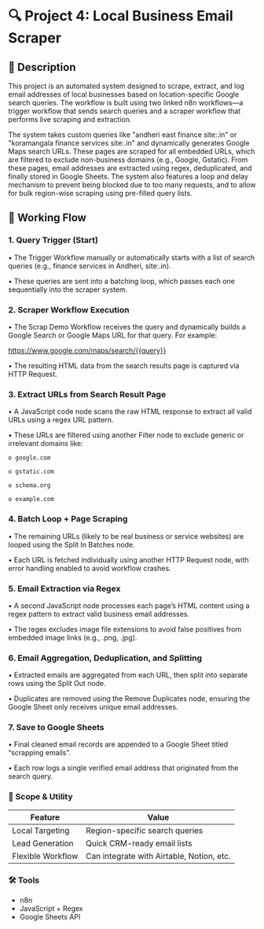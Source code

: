 # 🔍 Project 4: Local Business Email Scraper

## 📅 Description
This project is an automated system designed to scrape, extract, and log email addresses of local businesses 
based on location-specific Google search queries. The workflow is built using two linked n8n workflows—a 
trigger workflow that sends search queries and a scraper workflow that performs live scraping and 
extraction. 

The system takes custom queries like "andheri east finance site:.in" or "koramangala finance services 
site:.in" and dynamically generates Google Maps search URLs. These pages are scraped for all embedded 
URLs, which are filtered to exclude non-business domains (e.g., Google, Gstatic). From these pages, email 
addresses are extracted using regex, deduplicated, and finally stored in Google Sheets. 
The system also features a loop and delay mechanism to prevent being blocked due to too many requests, 
and to allow for bulk region-wise scraping using pre-filled query lists.


## 🔁 Working Flow
### 1. Query Trigger (Start) 
• The Trigger Workflow manually or automatically starts with a list of search queries (e.g., finance 
services in Andheri, site:.in). 

• These queries are sent into a batching loop, which passes each one sequentially into the scraper system. 

### 2. Scraper Workflow Execution 
• The Scrap Demo Workflow receives the query and dynamically builds a Google Search or Google Maps 
URL for that query. For example: 

https://www.google.com/maps/search/{{query}}

• The resulting HTML data from the search results page is captured via HTTP Request. 

### 3. Extract URLs from Search Result Page 
• A JavaScript code node scans the raw HTML response to extract all valid URLs using a regex URL 
pattern.

• These URLs are filtered using another Filter node to exclude generic or irrelevant domains like:

    o google.com
    
    o gstatic.com 
    
    o schema.org 
    
    o example.com 
    
### 4. Batch Loop + Page Scraping 
• The remaining URLs (likely to be real business or service websites) are looped using the Split In 
Batches node. 

• Each URL is fetched individually using another HTTP Request node, with error handling enabled to 
avoid workflow crashes. 

### 5. Email Extraction via Regex 
• A second JavaScript node processes each page’s HTML content using a regex pattern to extract valid 
business email addresses.

• The regex excludes image file extensions to avoid false positives from embedded image links (e.g., 
.png, .jpg). 

### 6. Email Aggregation, Deduplication, and Splitting 
• Extracted emails are aggregated from each URL, then split into separate rows using the Split Out node. 

• Duplicates are removed using the Remove Duplicates node, ensuring the Google Sheet only receives 
unique email addresses. 

### 7. Save to Google Sheets 
• Final cleaned email records are appended to a Google Sheet titled “scrapping emails”.

• Each row logs a single verified email address that originated from the search query. 


### 📄 Scope & Utility
| Feature            | Value                                          |
|--------------------|------------------------------------------------|
| Local Targeting    | Region-specific search queries                 |
| Lead Generation    | Quick CRM-ready email lists                    |
| Flexible Workflow  | Can integrate with Airtable, Notion, etc.      |


### 🛠️ Tools
- n8n
- JavaScript + Regex
- Google Sheets API
